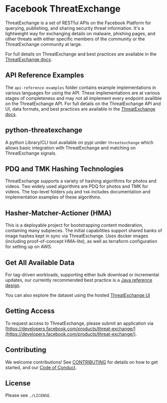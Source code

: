 # Facebook ThreatExchange

ThreatExchange is a set of RESTful APIs on the Facebook Platform for querying, publishing, and sharing security threat information. It's a lightweight way for exchanging details on malware, phishing pages, and other threats with either specific members of the community or the ThreatExchange community at large.

For full details on ThreatExchange and best practices are available in the [ThreatExchange docs](https://developers.facebook.com/docs/threat-exchange/).

## API Reference Examples

The `api-reference-examples` folder contains example implementations in various languages for using the API. These implementations are at various stages of completeness and may not all implement every endpoint availible on the ThreatExchange API. For full details on the ThreatExchange API and UI, data formats, and best practices are available in the [ThreatExchange docs](https://developers.facebook.com/docs/threat-exchange/).

## python-threatexchange

A python Library/CLI tool available on pypi under `threatexchange` which allows basic integration with ThreatExchange and matching on ThreatExchange signals.

## PDQ and TMK Hashing Technologies

ThreatExchange supports a variety of hashing algorithms for photos and videos. Two widely used algorithms are PDQ for photos and TMK for videos. The top-level folders `pdq` and `tmk` includes documentation and  implementation examples of these algorithms.

## Hasher-Matcher-Actioner (HMA)

This is a deployable project for bootstrapping content moderation, containing many subpieces. The initial capabilities support shared banks of image hashes kept in sync via ThreatExchange. Uses docker images (including proof-of-concept HMA-lite), as well as terraform configuration for setting up on AWS.


## Get All Available Data

For tag-driven workloads, supporting either bulk download or incremental updates, our currently recommended best practice is a [Java reference design](https://github.com/facebook/ThreatExchange/blob/master/api-reference-examples/java/te-tag-query/README.md).

You can also explore the dataset using the hosted [ThreatExchange UI](https://developers.facebook.com/docs/threat-exchange/ui)

## Getting Access

To request access to ThreatExchange, please submit an application via [https://developers.facebook.com/products/threat-exchange/](https://developers.facebook.com/products/threat-exchange/).

## Contributing

We welcome contributions! See [CONTRIBUTING](https://github.com/facebook/ThreatExchange/blob/master/CONTRIBUTING.md) for details on how to get started, and our [Code of Conduct](https://github.com/facebook/ThreatExchange/blob/master/CODE_OF_CONDUCT.md).

## License

Please see `./LICENSE`.
